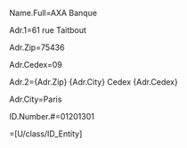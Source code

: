Name.Full=AXA Banque

Adr.1=61 rue Taitbout

Adr.Zip=75436

Adr.Cedex=09

Adr.2={Adr.Zip} {Adr.City} Cedex {Adr.Cedex}

Adr.City=Paris

ID.Number.#=01201301

=[U/class/ID_Entity]
